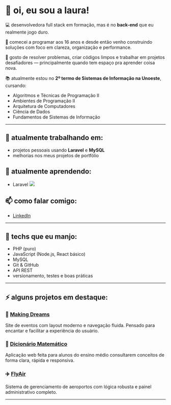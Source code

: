 # 👋 oi, eu sou a laura!

💻 desenvolvedora full stack em formação, mas é no **back-end** que eu realmente jogo duro.

🚀 comecei a programar aos 16 anos e desde então venho construindo soluções com foco em clareza, organização e performance.

🎯 gosto de resolver problemas, criar códigos limpos e trabalhar em projetos desafiadores — principalmente quando tem espaço pra aprender coisa nova.

📚 atualmente estou no **2º termo de Sistemas de Informação na Unoeste**, cursando:
- Algoritmos e Técnicas de Programação II
- Ambientes de Programação II
- Arquitetura de Computadores
- Ciência de Dados
- Fundamentos de Sistemas de Informação

---

## 🔭 atualmente trabalhando em:
- projetos pessoais usando **Laravel** e **MySQL**
- melhorias nos meus projetos de portfólio

## 🌱 atualmente aprendendo:
- Laravel  <img src="https://cdn.jsdelivr.net/gh/devicons/devicon@latest/icons/laravel/laravel-original.svg" />
          


## 📫 como falar comigo:
- [LinkedIn](https://www.linkedin.com/in/laura-pimenta-de-oliveira-820a32341)

---

## 🧠 techs que eu manjo:

- PHP (puro)
- JavaScript (Node.js, React básico)
- MySQL
- Git & GitHub
- API REST
- versionamento, testes e boas práticas

---

## ⚡ alguns projetos em destaque:

### 🎉 [Making Dreams](https://lldev.com.br/makingDreams/public/home.html)
Site de eventos com layout moderno e navegação fluida. Pensado para encantar e facilitar a experiência do usuário.

### 📘 [Dicionário Matemático](https://lldev.com.br/dicionario/index.php)
Aplicação web feita para alunos do ensino médio consultarem conceitos de forma clara, rápida e responsiva.

### ✈️ [FlyAir](https://lldev.com.br/aeroporto/)
Sistema de gerenciamento de aeroportos com lógica robusta e painel administrativo completo.

---

